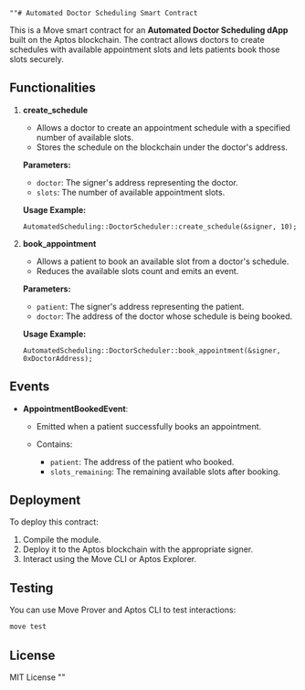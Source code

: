     ""# Automated Doctor Scheduling Smart Contract

This is a Move smart contract for an **Automated Doctor Scheduling dApp** built on the Aptos blockchain. The contract allows doctors to create schedules with available appointment slots and lets patients book those slots securely.

## Functionalities

1. **create\_schedule**

   * Allows a doctor to create an appointment schedule with a specified number of available slots.
   * Stores the schedule on the blockchain under the doctor's address.

   **Parameters:**

   * `doctor`: The signer's address representing the doctor.
   * `slots`: The number of available appointment slots.

   **Usage Example:**

   ```move
   AutomatedScheduling::DoctorScheduler::create_schedule(&signer, 10);
   ```

2. **book\_appointment**

   * Allows a patient to book an available slot from a doctor's schedule.
   * Reduces the available slots count and emits an event.

   **Parameters:**

   * `patient`: The signer's address representing the patient.
   * `doctor`: The address of the doctor whose schedule is being booked.

   **Usage Example:**

   ```move
   AutomatedScheduling::DoctorScheduler::book_appointment(&signer, 0xDoctorAddress);
   ```

## Events

* **AppointmentBookedEvent**:

  * Emitted when a patient successfully books an appointment.
  * Contains:

    * `patient`: The address of the patient who booked.
    * `slots_remaining`: The remaining available slots after booking.

## Deployment

To deploy this contract:

1. Compile the module.
2. Deploy it to the Aptos blockchain with the appropriate signer.
3. Interact using the Move CLI or Aptos Explorer.

## Testing

You can use Move Prover and Aptos CLI to test interactions:

```bash
move test
```

## License

MIT License
""
